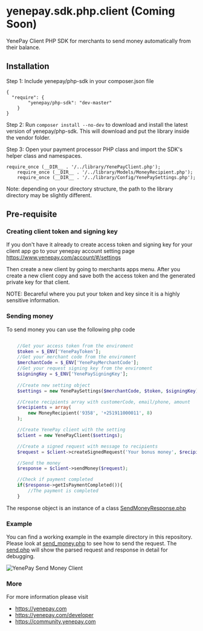 # yenepay.sdk.php.client (Coming Soon)
YenePay Client PHP SDK for merchants to send money automatically from their balance.
## Installation

Step 1: Include yenepay/php-sdk in your composer.json file

```
{
  "require": {
    	"yenepay/php-sdk": "dev-master"
    }
}
``` 

Step 2: Run ```composer install --no-dev``` to download and install the latest version of yenepay/php-sdk. This will download and put the library inside the vendor folder.		

Step 3: Open your payment processor PHP class and import the SDK's helper class and namespaces.

```
require_once (__DIR__ . '/../library/YenePayClient.php');
    require_once (__DIR__ . '/../library/Models/MoneyRecipient.php');
    require_once (__DIR__ . '/../library/Config/YenePaySettings.php');
```
Note: depending on your directory structure, the path to the library directory may be slightly different.
## Pre-requisite

### Creating client token and signing key
If you don't have it already to create access token and signing key for your client app go to your yenepay account setting page https://www.yenepay.com/account/#/settings

Then create a new client by going to merchants apps menu. After you create a new client copy and save both the access token and the generated private key for that client.

NOTE: Becareful where you put your token and key since it is a highly sensitive information.

### Sending money
To send money you can use the following php code
```php

    //Get your access token from the enviroment
    $token = $_ENV['YenePayToken'];
    //Get your merchant code from the enviroment
    $merchantCode = $_ENV['YenePayMerchantCode'];
    //Get your request signing key from the enviroment
    $signingKey = $_ENV['YenePaySigningKey'];
    
    //Create new setting object
    $settings = new YenePaySettings($merchantCode, $token, $signingKey);

    //Create recipients array with customerCode, email/phone, amount
    $recipients = array(
        new MoneyRecipient('9358', '+251911000011', 8)
    );

    //Create YenePay client with the setting
    $client = new YenePayClient($settings);

    //Create a signed request with message to recipients
    $request = $client->createSignedRequest('Your bonus money', $recipients);

    //Send the money
    $response = $client->sendMoney($request);

    //Check if payment completed
    if($response->getIsPaymentCompleted()){
        //The payment is completed 
    }
```

The response object is an instance of a class [SendMoneyResponse.php](https://github.com/YenePay/yenepay.sdk.php.client/tree/master/src/library/Models/)

### Example
You can find a working example in the example directory in this repository. Please look at [send_money.php](https://github.com/YenePay/yenepay.sdk.php.client/tree/master/src/example/send_money.php) to see how to send the request. The [send.php](https://github.com/YenePay/yenepay.sdk.php.client/tree/master/src/example/send.php) will show the parsed request and response in detail for debugging.

![YenePay Send Money Client](https://github.com/YenePay/yenepay.sdk.php.client/tree/master/example.png)

### More
For more information please visit
- https://yenepay.com
- https://yenepay.com/developer
- https://community.yenepay.com

